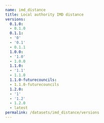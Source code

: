 ```yaml
---
name: imd_distance
title: Local authority IMD distance
versions:
  0.1.0:
  - 0.1.0
  0.1.1:
  - '0'
  - '0.1'
  - 0.1.1
  1.0.0:
  - '1.0'
  - 1.0.0
  1.1.0:
  - '1.1'
  - 1.1.0
  1.1.0-futurecouncils:
  - 1.1.0-futurecouncils
  1.2.0:
  - '1'
  - '1.2'
  - 1.2.0
  - latest
permalink: /datasets/imd_distance/versions
---
```

